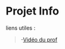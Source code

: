 # Projet Info

liens utiles : 
 >-[Vidéo du prof](https://www.youtube.com/watch?v=fiz1ORTBGpY&list=PLfFghEzKVmjvuSA67LszN1dZ-Dd_pkus6&index=2)

